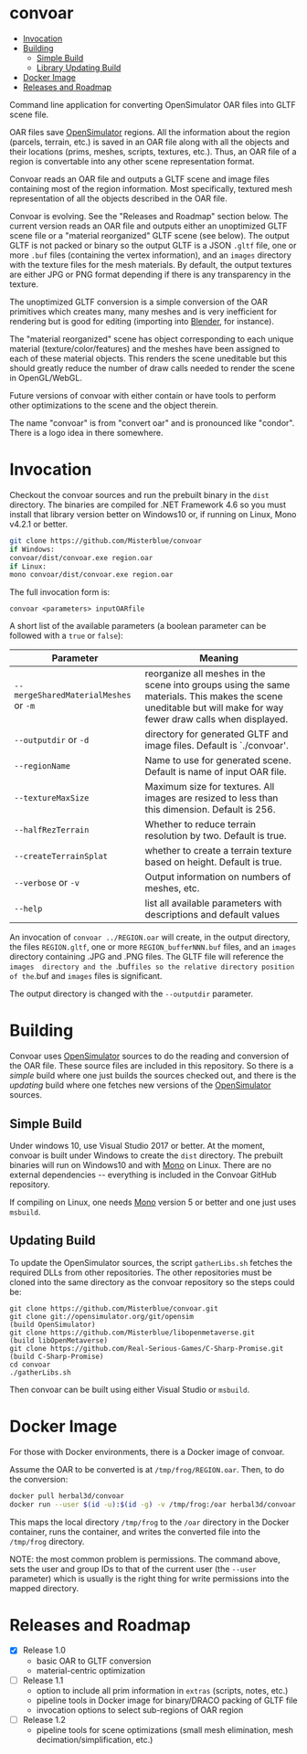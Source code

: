 # convoar

* [Invocation](https://github.com/Misterblue/convoar#invocation)
* [Building](https://github.com/Misterblue/convoar#building)
  * [Simple Build](https://github.com/Misterblue/convoar#simple-build)
  * [Library Updating Build](https://github.com/Misterblue/convoar#update-build)
* [Docker Image](https://github.com/Misterblue/convoar#docker-image)
* [Releases and Roadmap](https://github.com/Misterblue/convoar#releases-and-roadmap)

Command line application for converting OpenSimulator OAR files into GLTF scene file.

OAR files save [OpenSimulator] regions.
All the information about the region (parcels, terrain, etc.)
is saved in an OAR file along with
all the objects and their locations (prims, meshes, scripts, textures, etc.).
Thus, an OAR file of a region is convertable into any other scene
representation format.

Convoar reads an OAR file and outputs a GLTF scene and image files
containing most of the region information.
Most specifically, textured mesh representation of all the objects
described in the OAR file.

Convoar is evolving.
See the "Releases and Roadmap" section below.
The current version reads an OAR file and outputs either an unoptimized GLTF
scene file or a "material reorganized" GLTF scene (see below).
The output GLTF is not packed or binary
so the output GLTF is a JSON `.gltf` file, one or more `.buf` files
(containing the vertex information), and an `images` directory with
the texture files for the mesh materials. By default, the output textures
are either JPG or PNG format depending if there is any transparency
in the texture.

The unoptimized GLTF conversion is a simple conversion of the OAR primitives
which creates many, many meshes and is very inefficient for rendering but
is good for editing (importing into [Blender], for instance).

The "material reorganized" scene has object corresponding to each
unique material (texture/color/features) and the meshes have been
assigned to each of these material objects.
This renders the scene uneditable but this should greatly reduce
the number of draw calls needed to render the scene in OpenGL/WebGL.

Future versions of convoar with either contain or have tools to
perform other optimizations to the scene and the object therein.

The name "convoar" is from "convert oar" and is pronounced like "condor".
There is a logo idea in there somewhere.

# Invocation

Checkout the convoar sources and run the prebuilt binary in the `dist` directory.
The binaries are compiled for .NET Framework 4.6 so you must install that
library version better on Windows10 or, if running on Linux, Mono v4.2.1
or better.

```bash
git clone https://github.com/Misterblue/convoar
if Windows:
convoar/dist/convoar.exe region.oar
if Linux:
mono convoar/dist/convoar.exe region.oar
```

The full invocation form is:

    convoar <parameters> inputOARfile

A short list of the available parameters (a boolean parameter can be followed with
a `true` or `false`):

Parameter  | Meaning
---------- | ----------
`--mergeSharedMaterialMeshes` or `-m` | reorganize all meshes in the scene into groups using the same materials. This makes the scene uneditable but will make for way fewer draw calls when displayed.
 `--outputdir` or `-d` | directory for generated GLTF and image files. Default is `./convoar'.
 `--regionName` | Name to use for generated scene. Default is name of input OAR file.
 `--textureMaxSize` | Maximum size for textures. All images are resized to less than this dimension. Default is 256.
 `--halfRezTerrain` | Whether to reduce terrain resolution by two. Default is true.
 `--createTerrainSplat` | whether to create a terrain texture based on height. Default is true.
 `--verbose` or `-v` | Output information on numbers of meshes, etc.
 `--help` | list all available parameters with descriptions and default values

An invocation of `convoar ../REGION.oar` will create, in the output directory,
the files `REGION.gltf`, one or more `REGION_bufferNNN.buf` files, and an
`images` directory containing .JPG and .PNG files. The GLTF file will reference
the `images  directory and the `.buf` files so the relative directory
position of the `.buf   and `images` files is significant.

The output directory is changed with the `--outputdir` parameter.

# Building

Convoar uses [OpenSimulator] sources to do the reading and conversion of the
OAR file. These source files are included in this repository. So there is a *simple*
build where one just builds the sources checked out, and there is the *updating* build
where one fetches new versions of the [OpenSimulator] sources.

## Simple Build

Under windows 10, use Visual Studio 2017 or better. At the moment, convoar is
built under Windows to create the `dist` directory.
The prebuilt binaries will run on Windows10 and with [Mono] on Linux.
There are no external dependencies --
everything is included in the Convoar GitHub repository.

If compiling on Linux, one needs [Mono] version 5 or better and one
just uses `msbuild`.

## Updating Build

To update the OpenSimulator sources, the script `gatherLibs.sh` fetches the
required DLLs from other repositories. The other repositories must be cloned
into the same directory as the convoar repository so the steps could be:

```
git clone https://github.com/Misterblue/convoar.git
git clone git://opensimulator.org/git/opensim
(build OpenSimulator)
git clone https://github.com/Misterblue/libopenmetaverse.git
(build libOpenMetaverse)
git clone https://github.com/Real-Serious-Games/C-Sharp-Promise.git
(build C-Sharp-Promise)
cd convoar
./gatherLibs.sh
```

Then convoar can be built using either Visual Studio or `msbuild`.

# Docker Image

For those with Docker environments, there is a Docker image of convoar.

Assume the OAR to be converted is at `/tmp/frog/REGION.oar`.
Then, to do the conversion:

```bash
docker pull herbal3d/convoar
docker run --user $(id -u):$(id -g) -v /tmp/frog:/oar herbal3d/convoar REGION.oar
```

This maps the local directory `/tmp/frog` to the `/oar` directory in
the Docker container, runs the container, and writes the converted file
into the `/tmp/frog` directory.

NOTE: the most common problem is permissions. The command above, sets the
user and group IDs to that of the current user (the `--user` parameter)
which is usually is the right thing for write permissions into the mapped directory.

# Releases and Roadmap

- [x] Release 1.0
    * basic OAR to GLTF conversion
    * material-centric optimization
- [ ] Release 1.1
    * option to include all prim information in `extras` (scripts, notes, etc.)
    * pipeline tools in Docker image for binary/DRACO packing of GLTF file
    * invocation options to select sub-regions of OAR region
- [ ] Release 1.2
    * pipeline tools for scene optimizations (small mesh elimination, mesh decimation/simplification, etc.)

[OpenSimulator]: http://opensimulator.org
[Mono]: http://www.mono-project.com/
[parameter wiki page]: https://github.com/Misterblue/convoar/wiki/Convoar-Command-Line-Parameters
[Blender]: https://www.blender.org/

